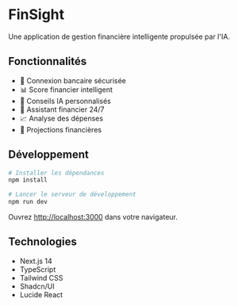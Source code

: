 # FinSight

Une application de gestion financière intelligente propulsée par l'IA.

## Fonctionnalités

- 🔐 Connexion bancaire sécurisée
- 📊 Score financier intelligent
- 🤖 Conseils IA personnalisés
- 💬 Assistant financier 24/7
- 📈 Analyse des dépenses
- 🔮 Projections financières

## Développement

```bash
# Installer les dépendances
npm install

# Lancer le serveur de développement
npm run dev
```

Ouvrez [http://localhost:3000](http://localhost:3000) dans votre navigateur.

## Technologies

- Next.js 14
- TypeScript
- Tailwind CSS
- Shadcn/UI
- Lucide React 